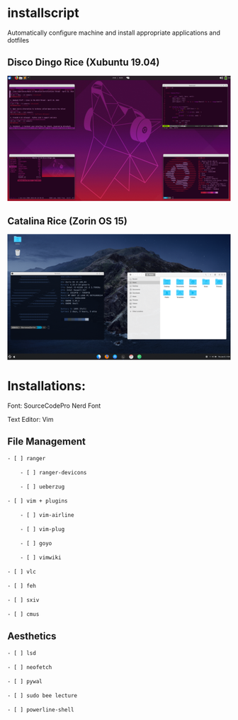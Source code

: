 # installscript
Automatically configure machine and install appropriate applications and dotfiles

## Disco Dingo Rice (Xubuntu 19.04)
![Screenshot](https://github.com/ddmin/installscript/blob/master/ubuntu_rice.png)
## Catalina Rice (Zorin OS 15)
![Mac Rice](https://github.com/ddmin/installscript/blob/master/mac_rice.png)

# Installations:

Font: SourceCodePro Nerd Font

Text Editor: Vim

## File Management

    - [ ] ranger

        - [ ] ranger-devicons

        - [ ] ueberzug

    - [ ] vim + plugins

        - [ ] vim-airline

        - [ ] vim-plug

        - [ ] goyo

        - [ ] vimwiki

    - [ ] vlc

    - [ ] feh

    - [ ] sxiv

    - [ ] cmus


## Aesthetics

    - [ ] lsd

    - [ ] neofetch

    - [ ] pywal

    - [ ] sudo bee lecture

    - [ ] powerline-shell

